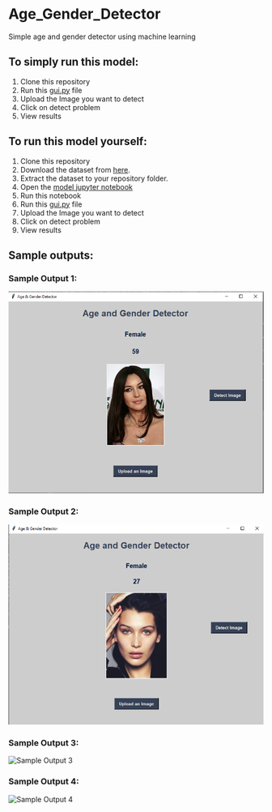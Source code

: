 # Age_Gender_Detector
Simple age and gender detector using machine learning
## To simply run this model:
1. Clone this repository
2. Run this [gui.py](https://github.com/syedammaji2822/Age_Gender_Detector/blob/main/gui.py) file
3. Upload the Image you want to detect
4. Click on detect problem
5. View results

## To run this model yourself:
1. Clone this repository
2. Download the dataset from [here](https://www.kaggle.com/datasets/jangedoo/utkface-new).
3. Extract the dataset to your repository folder.
4. Open the [model jupyter notebook](https://github.com/syedammaji2822/Age_Gender_Detector/blob/main/Model.ipynb)
5. Run this notebook
6. Run this [gui.py](https://github.com/syedammaji2822/Age_Gender_Detector/blob/main/gui.py) file
7. Upload the Image you want to detect
8. Click on detect problem
9. View results

## Sample outputs:
### Sample Output 1:
![Sample Output 1](https://github.com/syedammaji2822/Age_Gender_Detector/blob/main/Output_Image_1.PNG)
### Sample Output 2:
![Sample Output 2](https://github.com/syedammaji2822/Age_Gender_Detector/blob/main/Output_Image_2.PNG)
### Sample Output 3:
![Sample Output 3]()
### Sample Output 4:
![Sample Output 4]()
